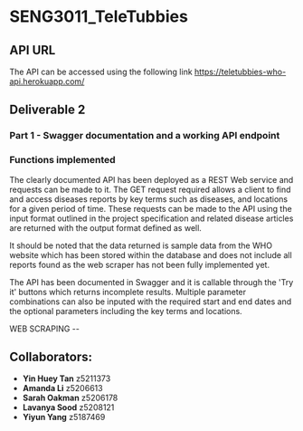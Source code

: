 # SENG3011_TeleTubbies

## API URL
The API can be accessed using the following link
https://teletubbies-who-api.herokuapp.com/

## Deliverable 2

### Part 1 - Swagger documentation and a working API endpoint

### Functions implemented
The clearly documented API has been deployed as a REST Web service and requests can be made to it. The GET request required allows a client to find and access diseases reports by key terms such as diseases, and locations for a given period of time. These requests can be made to the API using the input format outlined in the project specification and related disease articles are returned with the output format defined as well. 

It should be noted that the data returned is sample data from the WHO website which has been stored within the database and does not include all reports found as the web scraper has not been fully implemented yet. 

The API has been documented in Swagger and it is callable through the 'Try it' buttons which returns incomplete results. Multiple parameter combinations can also be inputed with the required start and end dates and the optional parameters including the key terms and locations. 


WEB SCRAPING --


## Collaborators:
* **Yin Huey Tan** z5211373
* **Amanda Li** z5206613
* **Sarah Oakman** z5206178
* **Lavanya Sood** z5208121
* **Yiyun Yang** z5187469

